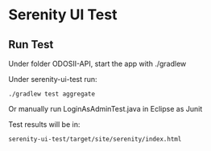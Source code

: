 # Serenity UI Test

## Run Test

Under folder ODOSII-API, start the app with ./gradlew

Under serenity-ui-test run:

    ./gradlew test aggregate

Or manually run LoginAsAdminTest.java in Eclipse as Junit

Test results will be in:

    serenity-ui-test/target/site/serenity/index.html
